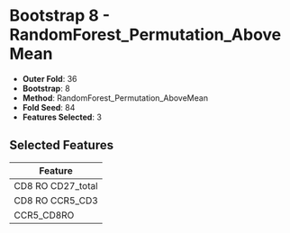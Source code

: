 # Bootstrap 8 - RandomForest_Permutation_AboveMean

- **Outer Fold**: 36
- **Bootstrap**: 8
- **Method**: RandomForest_Permutation_AboveMean
- **Fold Seed**: 84
- **Features Selected**: 3

## Selected Features

| Feature |
|---------|
| CD8 RO CD27_total |
| CD8 RO CCR5_CD3 |
| CCR5_CD8RO |
